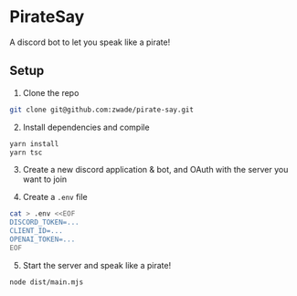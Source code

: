 # PirateSay

A discord bot to let you speak like a pirate!

## Setup

1. Clone the repo

```bash
git clone git@github.com:zwade/pirate-say.git
```

2. Install dependencies and compile

```bash
yarn install
yarn tsc
```

3. Create a new discord application & bot, and OAuth with the server you want to join

4. Create a `.env` file

```bash
cat > .env <<EOF
DISCORD_TOKEN=...
CLIENT_ID=...
OPENAI_TOKEN=...
EOF
```

5. Start the server and speak like a pirate!

```bash
node dist/main.mjs
```